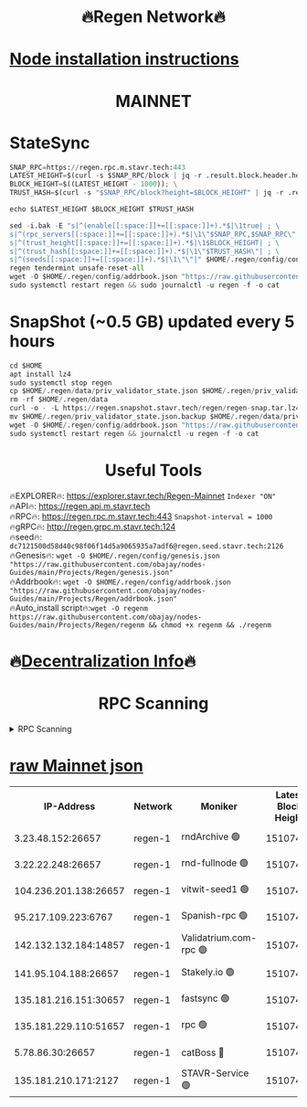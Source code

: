 <h1 align="center"> 🔥Regen Network🔥</h1>

[Node installation instructions](https://github.com/obajay/nodes-Guides/tree/main/Projects/Regen)
=
<h1 align="center"> MAINNET</h1>

# StateSync
```python
SNAP_RPC=https://regen.rpc.m.stavr.tech:443
LATEST_HEIGHT=$(curl -s $SNAP_RPC/block | jq -r .result.block.header.height); \
BLOCK_HEIGHT=$((LATEST_HEIGHT - 1000)); \
TRUST_HASH=$(curl -s "$SNAP_RPC/block?height=$BLOCK_HEIGHT" | jq -r .result.block_id.hash)

echo $LATEST_HEIGHT $BLOCK_HEIGHT $TRUST_HASH

sed -i.bak -E "s|^(enable[[:space:]]+=[[:space:]]+).*$|\1true| ; \
s|^(rpc_servers[[:space:]]+=[[:space:]]+).*$|\1\"$SNAP_RPC,$SNAP_RPC\"| ; \
s|^(trust_height[[:space:]]+=[[:space:]]+).*$|\1$BLOCK_HEIGHT| ; \
s|^(trust_hash[[:space:]]+=[[:space:]]+).*$|\1\"$TRUST_HASH\"| ; \
s|^(seeds[[:space:]]+=[[:space:]]+).*$|\1\"\"|" $HOME/.regen/config/config.toml
regen tendermint unsafe-reset-all
wget -O $HOME/.regen/config/addrbook.json "https://raw.githubusercontent.com/obajay/nodes-Guides/main/Projects/Regen/addrbook.json"
sudo systemctl restart regen && sudo journalctl -u regen -f -o cat
```
# SnapShot (~0.5 GB) updated every 5 hours
```python
cd $HOME
apt install lz4
sudo systemctl stop regen
cp $HOME/.regen/data/priv_validator_state.json $HOME/.regen/priv_validator_state.json.backup
rm -rf $HOME/.regen/data
curl -o - -L https://regen.snapshot.stavr.tech/regen/regen-snap.tar.lz4 | lz4 -c -d - | tar -x -C $HOME/.regen --strip-components 2
mv $HOME/.regen/priv_validator_state.json.backup $HOME/.regen/data/priv_validator_state.json
wget -O $HOME/.regen/config/addrbook.json "https://raw.githubusercontent.com/obajay/nodes-Guides/main/Projects/Regen/addrbook.json"
sudo systemctl restart regen && journalctl -u regen -f -o cat
```

 <h1 align="center"> Useful Tools</h1>

🔥EXPLORER🔥:     https://explorer.stavr.tech/Regen-Mainnet        `Indexer "ON"` \
🔥API🔥:          https://regen.api.m.stavr.tech \
🔥RPC🔥:          https://regen.rpc.m.stavr.tech:443              `Snapshot-interval = 1000` \
🔥gRPC🔥:         http://regen.grpc.m.stavr.tech:124 \
🔥seed🔥:      `dc7121500d58d40c98f06f14d5a9065935a7adf6@regen.seed.stavr.tech:2126` \
🔥Genesis🔥:   `wget -O $HOME/.regen/config/genesis.json "https://raw.githubusercontent.com/obajay/nodes-Guides/main/Projects/Regen/genesis.json"` \
🔥Addrbook🔥:  `wget -O $HOME/.regen/config/addrbook.json "https://raw.githubusercontent.com/obajay/nodes-Guides/main/Projects/Regen/addrbook.json"` \
🔥Auto_install script🔥:`wget -O regenm https://raw.githubusercontent.com/obajay/nodes-Guides/main/Projects/Regen/regenm && chmod +x regenm && ./regenm`

🔥[Decentralization Info](https://github.com/obajay/StateSync-snapshots/tree/main/Projects/Regen/Decentralization)🔥
=
<h1 align="center"> RPC Scanning</h1>

<details>
<summary>RPC Scanning</summary>

<h2 align="center"> We scan nodes in real time every 4 hours. And we provide the final result of RPC endpoints.
We cannot influence the operation of these nodes in any way. </h2>


```python
If Voting Power is higher than 0 --> then the Node is a validator of the network and may be subject to attack and be a potential threat to the chain.
```
```python
We marked such validators with a red symbol
```

</details>

[raw Mainnet json](https://rpc-check.regenm.stavr.tech/regenm/rpc-regenm-result.json)
=


<table><tr><th>IP-Address</th><th>Network</th><th>Moniker</th><th>Latest Block Height</th><th>Earliest Block Height</th><th>Catching Up</th><th>Tx Index</th><th>Voting Power</th><th>Scan Time</th></tr><tr><td>3.23.48.152:26657</td><td>regen-1</td><td>rndArchive 🟢</td><td>15107430</td><td>1</td><td>False</td><td>on</td><td>0</td><td>2024-03-13T18:39:23.316236224UTC</td></tr><tr><td>3.22.22.248:26657</td><td>regen-1</td><td>rnd-fullnode 🟢</td><td>15107428</td><td>4134001</td><td>False</td><td>on</td><td>0</td><td>2024-03-13T18:39:12.418874830UTC</td></tr><tr><td>104.236.201.138:26657</td><td>regen-1</td><td>vitwit-seed1 🟢</td><td>15107416</td><td>8943001</td><td>False</td><td>on</td><td>0</td><td>2024-03-13T18:38:00.074213492UTC</td></tr><tr><td>95.217.109.223:6767</td><td>regen-1</td><td>Spanish-rpc 🟢</td><td>15107439</td><td>10068001</td><td>False</td><td>on</td><td>0</td><td>2024-03-13T18:40:16.332133859UTC</td></tr><tr><td>142.132.132.184:14857</td><td>regen-1</td><td>Validatrium.com-rpc 🟢</td><td>15107440</td><td>11175001</td><td>False</td><td>on</td><td>0</td><td>2024-03-13T18:40:20.667961364UTC</td></tr><tr><td>141.95.104.188:26657</td><td>regen-1</td><td>Stakely.io 🟢</td><td>15107425</td><td>13442501</td><td>False</td><td>on</td><td>0</td><td>2024-03-13T18:38:53.210384828UTC</td></tr><tr><td>135.181.216.151:30657</td><td>regen-1</td><td>fastsync 🟢</td><td>15107432</td><td>14457001</td><td>False</td><td>off</td><td>0</td><td>2024-03-13T18:39:36.924144161UTC</td></tr><tr><td>135.181.229.110:51657</td><td>regen-1</td><td>rpc 🟢</td><td>15107423</td><td>14844001</td><td>False</td><td>on</td><td>0</td><td>2024-03-13T18:38:42.727218594UTC</td></tr><tr><td>5.78.86.30:26657</td><td>regen-1</td><td>catBoss 🔴</td><td>15107448</td><td>14962001</td><td>False</td><td>on</td><td>9026449166</td><td>2024-03-13T18:41:09.289848829UTC</td></tr><tr><td>135.181.210.171:2127</td><td>regen-1</td><td>STAVR-Service 🟢</td><td>15107450</td><td>15104001</td><td>False</td><td>on</td><td>0</td><td>2024-03-13T18:41:23.889449974UTC</td></tr></table>